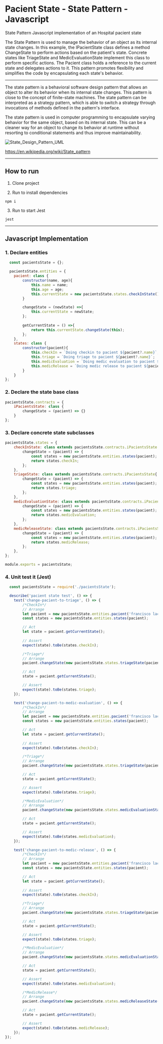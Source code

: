 # Pacient State - State Pattern - Javascript
State Pattern Javascript implementation of an Hospital pacient state

The State Pattern is used to manage the behavior of an object as its internal state changes. In this example, the IPacientState class defines a method ChangeState to perform actions based on the patient's state. Concrete states like TriageState and MedicEvaluationState implement this class to perform specific actions. The Pacient class holds a reference to the current state and delegates actions to it. This pattern promotes flexibility and simplifies the code by encapsulating each state's behavior.

------

The state pattern is a behavioral software design pattern that allows an object to alter its behavior when its internal state changes. This pattern is close to the concept of finite-state machines. The state pattern can be interpreted as a strategy pattern, which is able to switch a strategy through invocations of methods defined in the pattern's interface.

The state pattern is used in computer programming to encapsulate varying behavior for the same object, based on its internal state. This can be a cleaner way for an object to change its behavior at runtime without resorting to conditional statements and thus improve maintainability.

![State_Design_Pattern_UML](https://upload.wikimedia.org/wikipedia/commons/e/ec/W3sDesign_State_Design_Pattern_UML.jpg)

https://en.wikipedia.org/wiki/State_pattern

------
## How to run

1. Clone project

2. Run to install dependencies
```npm
npm i
```

3. Run to start Jest
```npm
jest
```

------

## Javascript Implementation

### 1. Declare entities 

```javascript
  const pacientsState = {};

  pacientsState.entities = {
    pacient: class {
        constructor(name, age){
            this.name = name;
            this.age = age;
            this.currentState = new pacientsState.states.checkInState();
        }

        changeState = (newState) =>{
            this.currentState = newState;
        };
        
        getCurrentState = () =>{
            return this.currentState.changeState(this);
        };
    },
    states: class {
        constructor(pacient){
            this.checkIn = `Doing checkin to pacient ${pacient?.name}`;
            this.triage = `Doing triage to pacient ${pacient?.name}`;
            this.medicEvaluation = `Doing medic evaluation to pacient ${pacient?.name}`;
            this.medicRelease = `Doing medic release to pacient ${pacient?.name}`;
        }     
    }
};
```

### 2. Declare the state base class

```javascript
pacientsState.contracts = {
    iPacientsState: class {
        changeState = (pacient) => {}
    }
};
```

### 3. Declare concrete state subclasses

```javascript
pacientsState.states = {
    checkInState: class extends pacientsState.contracts.iPacientsState {
        changeState = (pacient) => {
            const states = new pacientsState.entities.states(pacient);
            return states.checkIn;
        };
    },
    triageState: class extends pacientsState.contracts.iPacientsState{
        changeState = (pacient) => {
            const states = new pacientsState.entities.states(pacient);
            return states.triage;
        };
    },
    medicEvaluationState: class extends pacientsState.contracts.iPacientsState{
        changeState = (pacient) => {
            const states = new pacientsState.entities.states(pacient);
            return states.medicEvaluation;
        };
    },
    medicReleaseState: class extends pacientsState.contracts.iPacientsState{
        changeState = (pacient) => {
            const states = new pacientsState.entities.states(pacient);
            return states.medicRelease;
        };
    },
};

module.exports = pacientsState;
```

### 4. Unit test it (Jest)

```javascript
  const pacientsState = require('./pacientsState');

  describe('pacient state test', () => {
    test('change-pacient-to-triage', () => {
        /*CheckIn*/
        // Arrange  
        let pacient = new pacientsState.entities.pacient('francisco lacerda', 45);
        const states = new pacientsState.entities.states(pacient);

        // Act
        let state = pacient.getCurrentState();
        
        // Assert
        expect(state).toBe(states.checkIn);

        /*Triage*/
        // Arrange  
        pacient.changeState(new pacientsState.states.triageState(pacient));

        // Act
        state = pacient.getCurrentState();

        // Assert
        expect(state).toBe(states.triage);
    });

    test('change-pacient-to-medic-evaluation', () => {
        /*CheckIn*/
        // Arrange  
        let pacient = new pacientsState.entities.pacient('francisco lacerda', 45);
        const states = new pacientsState.entities.states(pacient);

        // Act
        let state = pacient.getCurrentState();
        
        // Assert
        expect(state).toBe(states.checkIn);

        /*Triage*/
        // Arrange  
        pacient.changeState(new pacientsState.states.triageState(pacient));

        // Act
        state = pacient.getCurrentState();

        // Assert
        expect(state).toBe(states.triage);

        /*MedicEvaluation*/
        // Arrange  
        pacient.changeState(new pacientsState.states.medicEvaluationState(pacient));

        // Act
        state = pacient.getCurrentState();

        // Assert
        expect(state).toBe(states.medicEvaluation);
    });

    test('change-pacient-to-medic-release', () => {
        /*CheckIn*/
        // Arrange  
        let pacient = new pacientsState.entities.pacient('francisco lacerda', 45);
        const states = new pacientsState.entities.states(pacient);

        // Act
        let state = pacient.getCurrentState();
        
        // Assert
        expect(state).toBe(states.checkIn);

        /*Triage*/
        // Arrange  
        pacient.changeState(new pacientsState.states.triageState(pacient));

        // Act
        state = pacient.getCurrentState();

        // Assert
        expect(state).toBe(states.triage);

        /*MedicEvaluation*/
        // Arrange  
        pacient.changeState(new pacientsState.states.medicEvaluationState(pacient));

        // Act
        state = pacient.getCurrentState();

        // Assert
        expect(state).toBe(states.medicEvaluation);

        /*MedicRelease*/
        // Arrange  
        pacient.changeState(new pacientsState.states.medicReleaseState(pacient));

        // Act
        state = pacient.getCurrentState();

        // Assert
        expect(state).toBe(states.medicRelease);
    });
});  
```
